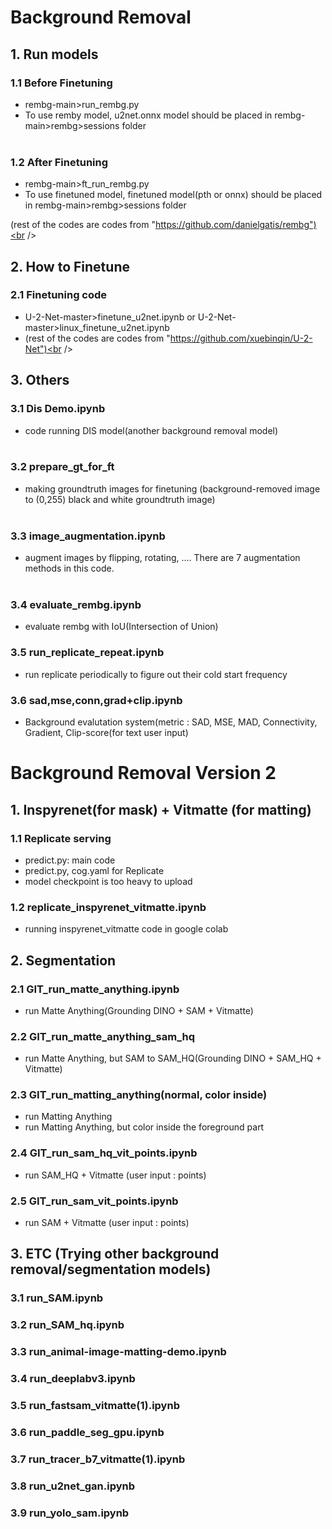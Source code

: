 # Background Removal

## 1. Run models
### 1.1 Before Finetuning 
 - rembg-main>run_rembg.py
 - To use remby model, u2net.onnx model should be placed in rembg-main>rembg>sessions folder<br /><br />
### 1.2 After Finetuning
 - rembg-main>ft_run_rembg.py
 - To use finetuned model, finetuned model(pth or onnx) should be placed in rembg-main>rembg>sessions folder
 
(rest of the codes are codes from "https://github.com/danielgatis/rembg")<br /><br />
   
## 2. How to Finetune
### 2.1 Finetuning code
 - U-2-Net-master>finetune_u2net.ipynb or U-2-Net-master>linux_finetune_u2net.ipynb
 - (rest of the codes are codes from "https://github.com/xuebinqin/U-2-Net")<br /><br />

## 3. Others
### 3.1 Dis Demo.ipynb
 - code running DIS model(another background removal model)<br /><br />
### 3.2 prepare_gt_for_ft
 - making groundtruth images for finetuning (background-removed image to (0,255) black and white groundtruth image)<br /><br />
### 3.3 image_augmentation.ipynb
 - augment images by flipping, rotating, .... There are 7 augmentation methods in this code.<br /><br />
### 3.4 evaluate_rembg.ipynb
 - evaluate rembg with IoU(Intersection of Union)
### 3.5 run_replicate_repeat.ipynb
 - run replicate periodically to figure out their cold start frequency
### 3.6 sad,mse,conn,grad+clip.ipynb
 - Background evalutation system(metric : SAD, MSE, MAD, Connectivity, Gradient, Clip-score(for text user input)

# Background Removal Version 2

## 1. Inspyrenet(for mask) + Vitmatte (for matting)
### 1.1 Replicate serving
 - predict.py: main code
 - predict.py, cog.yaml for Replicate
 - model checkpoint is too heavy to upload
### 1.2 replicate_inspyrenet_vitmatte.ipynb
 - running inspyrenet_vitmatte code in google colab
   
## 2. Segmentation
### 2.1 GIT_run_matte_anything.ipynb
 - run Matte Anything(Grounding DINO + SAM + Vitmatte)
### 2.2 GIT_run_matte_anything_sam_hq
 - run Matte Anything, but SAM to SAM_HQ(Grounding DINO + SAM_HQ + Vitmatte)
### 2.3 GIT_run_matting_anything(normal, color inside)
 - run Matting Anything
 - run Matting Anything, but color inside the foreground part
### 2.4 GIT_run_sam_hq_vit_points.ipynb
 - run SAM_HQ + Vitmatte (user input : points)
### 2.5 GIT_run_sam_vit_points.ipynb
 - run SAM + Vitmatte (user input : points)

## 3. ETC (Trying other background removal/segmentation models)
### 3.1 run_SAM.ipynb
### 3.2 run_SAM_hq.ipynb 
### 3.3 run_animal-image-matting-demo.ipynb 
### 3.4 run_deeplabv3.ipynb
### 3.5 run_fastsam_vitmatte(1).ipynb
### 3.6 run_paddle_seg_gpu.ipynb
### 3.7 run_tracer_b7_vitmatte(1).ipynb
### 3.8 run_u2net_gan.ipynb
### 3.9 run_yolo_sam.ipynb
